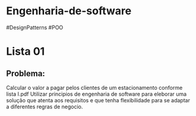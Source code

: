 # Engenharia-de-software
#DesignPatterns #POO

# Lista 01
## Problema: 
Calcular o valor a pagar pelos clientes de um estacionamento conforme lista I.pdf
Utilizar principios de engenharia de software para eleborar uma solução que atenta aos requisitos e que tenha flexibilidade para se adaptar a diferentes regras de negocio. 



